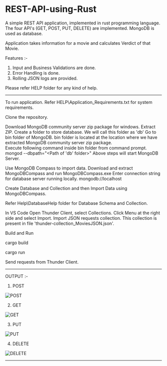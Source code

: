 # REST-API-using-Rust
A simple REST API application, implemented in rust programming language. The four API's (GET, POST, PUT, DELETE) are implemented. MongoDB is used as database.

Application takes information for a movie and calculates Verdict of that Movie.

Features :-
1. Input and Business Validations are done.
2. Error Handling is done.
3. Rolling JSON logs are provided.


Please refer HELP folder for any kind of help.

------
To run application.
Refer HELP\Application_Requirements.txt for system requirements.

Clone the repository.

Download MongoDB community server zip package for windows.
Extract ZIP.
Create a folder to store database.
We will call this folder as 'db'
Go to bin folder of MongoDB.
bin folder is located at the location where we have extracted MongoDB community server zip package.  
Execute following command inside bin folder from command prompt.
mongod --dbpath="<Path of 'db' folder>" 
Above steps will start MongoDB Server.


Use MongoDB Compass to import data.
Download and extract MongoDBCompass and run MongoDBCompass.exe
Enter connection string for database server running locally.
mongodb://localhost

Create Database and Collection and then Import Data using MongoDBCompass.

Refer Help\DatabaseHelp folder for Database Schema and Collection. 

In VS Code Open Thunder Client, select Collections.
Click Menu at the right side and select Import.
Import JSON requests collection.
This collection is present in file 'thunder-collection_MoviesJSON.json'. 

Build and Run

cargo build

cargo run

Send requests from Thunder Client.

-------------------------

OUTPUT :- 


1. POST 

![POST](https://user-images.githubusercontent.com/86361080/233766087-7cbe290a-2e9f-4dc3-b0fd-78c340942dac.png)


2. GET 

![GET](https://user-images.githubusercontent.com/86361080/233766108-94081c3c-3da1-4b76-a2a2-8759a5b62d4a.png)


3. PUT 

![PUT](https://user-images.githubusercontent.com/86361080/233766145-c47f70b8-86e7-4822-926a-3b19548cbc24.png)

4. DELETE 

![DELETE](https://user-images.githubusercontent.com/86361080/233766161-2f0f0596-3404-4ce4-889f-84f88df8f9da.png)

-----------
